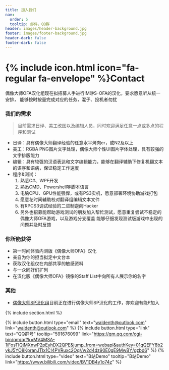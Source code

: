 ```yaml
---
title: 加入我们
nav:
  order: 5
  tooltip: 邮件，QQ群
header: images/header-background.jpg
footer: images/footer-background.jpg
header-dark: false
footer-dark: false
---
```


# {% include icon.html icon="fa-regular fa-envelope" %}Contact

偶像大师OFA汉化组现在拟招募人手进行IM@S-OFA的汉化，要求愿意听从统一安排，
能够按时按量完成对应的任务，混子、投机者勿扰

### 我们的需求

> 目前需求日译、美工改图以及编辑人员，同时欢迎满足任意一点或多点的程序和测试

- 日译：具有偶像大师翻译经验的任意水平烤肉er，或N2及以上
- 美工：RGBA PNG图片文字处理，偶像大师个性UI图片字体处理，具有较强的文字排版能力
- 编辑：具有较强的汉语表达和文字编辑能力，能够在翻译辅助下修复机翻文本的语序和语病，保证稳定工作速度
- 程序&测试：
  1. 熟悉C#、WPF开发
  2. 熟悉CMD、Powershell等脚本语言
  3. 电脑CPU、GPU性能强悍，或有PS3实机，愿意部署环境协助游戏打包
  4. 愿意花时间辅助校对翻译组编辑文本文件
  5. 有RPCS3调试经验的二进制逆向Hacker
  6. 另外也招募能帮助游戏测试的朋友加入帮忙测试，愿意重复尝试不稳定的偶像大师OFA游戏，以及游戏分支覆盖 
     能够仔细发现测试版游戏中出现的问题并及时反馈

### 你所能获得

- 第一时间体验内测版《偶像大师OFA》汉化
- 亲自为你的担当拟定中文台本
- 获取汉化组仅在内部共享的敏感资料
- 与一众同好们扩列
- 在汉化版《偶像大师OFA》镜像的Staff List中向所有人展示你的名字

### 其他

- [偶像大师SP汉化组](https://imas-sp.com)目前正在进行偶像大师SP汉化的工作，亦欢迎有能P加入

{% include section.html %}

{%
  include button.html
  type="email"
  text="waldenth@outlook.com"
  link="waldenth@outlook.com"
%}
{%
  include button.html
  type="link"
  text="QQ群号"
  tooltip="591676099"
  link="https://qm.qq.com/cgi-bin/qm/qr?k=MV4MSA-1iFosTIQjMXnwP2pEyhDX2QPE&jump_from=webapi&authKey=01qQEFY8b2ykJ5YO8KpranJTlx1CI4PVRuxc2Oq//w2d4dz90E0gE9MwBY/gzbd6"
%}
{%
  include button.html
  type="video"
  text="B站Demo"
  tooltip="B站Demo"
  link="https://www.bilibili.com/video/BV1DB4y1o74z"
%}